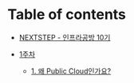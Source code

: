 # Table of contents

- [NEXTSTEP - 인프라공방 10기](README.md)

- [1주차](week1/README.md)
  - [1. 왜 Public Cloud인가요?](week1/public-cloud.md)

